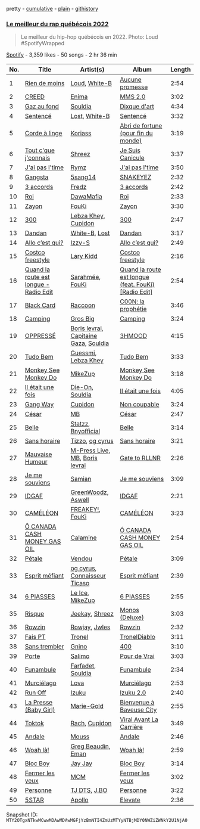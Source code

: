 pretty - [cumulative](/playlists/cumulative/37i9dQZF1DXcTuHVFoulvZ.md) - [plain](/playlists/plain/37i9dQZF1DXcTuHVFoulvZ) - [githistory](https://github.githistory.xyz/mackorone/spotify-playlist-archive/blob/main/playlists/plain/37i9dQZF1DXcTuHVFoulvZ)

### [Le meilleur du rap québécois 2022](https://open.spotify.com/playlist/37i9dQZF1DXcTuHVFoulvZ)

> Le meilleur du hip\-hop québécois en 2022\. Photo: Loud \#SpotifyWrapped

[Spotify](https://open.spotify.com/user/spotify) - 3,359 likes - 50 songs - 2 hr 36 min

| No. | Title | Artist(s) | Album | Length |
|---|---|---|---|---|
| 1 | [Rien de moins](https://open.spotify.com/track/2qO3vIBPP5OBsOm67dG9W0) | [Loud](https://open.spotify.com/artist/5DXzQwj6Kgr5kBjVlYdSHo), [White\-B](https://open.spotify.com/artist/2HnpdXm17xsrVYtmsf7CHM) | [Aucune promesse](https://open.spotify.com/album/2UVAEGSrXaicQMavEAmVUP) | 2:54 |
| 2 | [CREED](https://open.spotify.com/track/4VHJDnAK9d9XjhIHuGjib6) | [Enima](https://open.spotify.com/artist/47cHAE0NFwzGOlc3L4oszT) | [MMS 2.0](https://open.spotify.com/album/1frw85H7pUOeM2irhAhXaA) | 3:02 |
| 3 | [Gaz au fond](https://open.spotify.com/track/3ahYEYoP0voboULlwJH8Fx) | [Souldia](https://open.spotify.com/artist/6ekcMUMZoiX2HBbQGZgNh1) | [Dixque d'art](https://open.spotify.com/album/5fvUcupi73B843UBlMcRxS) | 4:34 |
| 4 | [Sentencé](https://open.spotify.com/track/3n9VHoMlVJvotkaXLFNqA2) | [Lost](https://open.spotify.com/artist/5Pd7zqwUqC1INMJAT2Df7b), [White\-B](https://open.spotify.com/artist/2HnpdXm17xsrVYtmsf7CHM) | [Sentencé](https://open.spotify.com/album/0A8VTHR0FqyOwGeiaiuMc7) | 3:32 |
| 5 | [Corde à linge](https://open.spotify.com/track/6r8ce1pJQtqfnIRi7dX7pR) | [Koriass](https://open.spotify.com/artist/4aLij7W6aqtpsRriCSjGLq) | [Abri de fortune \(pour fin du monde\)](https://open.spotify.com/album/0amYsj30gPQuSgc2ukxNdO) | 3:19 |
| 6 | [Tout c'que j'connais](https://open.spotify.com/track/4MHUo6wTQwbks9wX6vpivL) | [Shreez](https://open.spotify.com/artist/0qNrNX9FKJM0ZJFbcbMlMp) | [Je Suis Canicule](https://open.spotify.com/album/4hWU5w4QTHAkB2mXM5PRgn) | 3:37 |
| 7 | [J'ai pas l'time](https://open.spotify.com/track/7oXiWuQPvywjQgKwoVrDY4) | [Rymz](https://open.spotify.com/artist/3dN1EUAKOFCUBPFXRUdqKu) | [J'ai pas l'time](https://open.spotify.com/album/2Ox36Sou25gwtw8wvA6SUN) | 3:50 |
| 8 | [Gangsta](https://open.spotify.com/track/4zJeDPdrQpvKrErjbxAkq7) | [5sang14](https://open.spotify.com/artist/6XM5SrUaWM5XJwV55eHW2s) | [SNAKEYEZ](https://open.spotify.com/album/6CAneTQlP4JM3kzk9RyBqC) | 2:32 |
| 9 | [3 accords](https://open.spotify.com/track/4Hsywq7qnQVsutWBFf8rPZ) | [Fredz](https://open.spotify.com/artist/6vclJnUiJ9D7IW0OP54MFT) | [3 accords](https://open.spotify.com/album/1IsJS2WEY8FGvmVdX0ehQU) | 2:42 |
| 10 | [Roi](https://open.spotify.com/track/3FVlQblG8CCPrTHfwcUUk0) | [DawaMafia](https://open.spotify.com/artist/5yhoElw9gCKKsOAK1mmgHJ) | [Roi](https://open.spotify.com/album/7hEml1pfNKG8hgkC8l2vmY) | 2:33 |
| 11 | [Zayon](https://open.spotify.com/track/1lc3pzxx2Xsm0YwQwEpFVE) | [FouKi](https://open.spotify.com/artist/3IMC79WXhjXUkDHhpsSN8n) | [Zayon](https://open.spotify.com/album/4XixYxgMhid00ACay6xpfN) | 3:30 |
| 12 | [300](https://open.spotify.com/track/7r5grL8qyyy0lmujA3pneU) | [Lebza Khey](https://open.spotify.com/artist/6oW3oCa9th1gUBNkI1LnGA), [Cupidon](https://open.spotify.com/artist/5iLIhZFtUFijzNwplwZtlV) | [300](https://open.spotify.com/album/3Z3fXpDs9XqGrHKlbLeAZp) | 2:47 |
| 13 | [Dandan](https://open.spotify.com/track/7L2iNYWkQ6zy9ZloDdJnHr) | [White\-B](https://open.spotify.com/artist/2HnpdXm17xsrVYtmsf7CHM), [Lost](https://open.spotify.com/artist/5Pd7zqwUqC1INMJAT2Df7b) | [Dandan](https://open.spotify.com/album/1kNR3dBuxP2A8WFI25dBXL) | 3:17 |
| 14 | [Allo c’est qui?](https://open.spotify.com/track/7JvS9AEXvNPsouhhVECNeZ) | [Izzy\-S](https://open.spotify.com/artist/76DXtaWMXZQbRZUHkQEdDQ) | [Allo c’est qui?](https://open.spotify.com/album/4QBGKhrngSOqtwohuYVHgz) | 2:49 |
| 15 | [Costco freestyle](https://open.spotify.com/track/0oFFNSKg6DvV7rYTCwfMMP) | [Lary Kidd](https://open.spotify.com/artist/1dHfOiwJsDtNzIIrsQgXtX) | [Costco freestyle](https://open.spotify.com/album/7zXtx6SQ1XkGiEi63Qrh8Q) | 2:16 |
| 16 | [Quand la route est longue \- Radio Edit](https://open.spotify.com/track/5J60TBnpkXpncoXOjDENoV) | [Sarahmée](https://open.spotify.com/artist/7icPanI4wjZVQCkvaUMWLX), [FouKi](https://open.spotify.com/artist/3IMC79WXhjXUkDHhpsSN8n) | [Quand la route est longue \(feat\. FouKi\) \[Radio Edit\]](https://open.spotify.com/album/04V5LztQcB3ltQ9BXGJMEY) | 2:54 |
| 17 | [Black Card](https://open.spotify.com/track/4KVySCkeBCCshfs3LXY9Zs) | [Raccoon](https://open.spotify.com/artist/7nzgBxjw2Co88MGWjMnl4c) | [C00N: la prophétie](https://open.spotify.com/album/672gWjyvSXba4DbO2p6JrS) | 3:46 |
| 18 | [Camping](https://open.spotify.com/track/3nCyD17Oecbgx4VNX5fNZ5) | [Gros Big](https://open.spotify.com/artist/5lRXcS3hdIRzUO1mbJkvJ0) | [Camping](https://open.spotify.com/album/0TKxbWXUfFAdInNrf6WzrQ) | 3:24 |
| 19 | [OPPRESSÉ](https://open.spotify.com/track/19yP0Tz8r7kDTNzOa39Ksk) | [Boris levrai](https://open.spotify.com/artist/44MDXreyQDVfctriHR8TgN), [Capitaine Gaza](https://open.spotify.com/artist/3MHoGWYHorYV0tblzQ1Nzj), [Souldia](https://open.spotify.com/artist/6ekcMUMZoiX2HBbQGZgNh1) | [3HMOOD](https://open.spotify.com/album/0dXhFCshDYMlcdQSqtY9Oy) | 4:15 |
| 20 | [Tudo Bem](https://open.spotify.com/track/0XJlv1XivNfzllwGK5MksT) | [Guessmi](https://open.spotify.com/artist/1iPrqRhbEuH0BRuIv16zv2), [Lebza Khey](https://open.spotify.com/artist/6oW3oCa9th1gUBNkI1LnGA) | [Tudo Bem](https://open.spotify.com/album/2XeTDIRMPxKUTscqoNZG93) | 3:33 |
| 21 | [Monkey See Monkey Do](https://open.spotify.com/track/1nkSM3aKotsIwOgafMpQqQ) | [MikeZup](https://open.spotify.com/artist/3kmw1yvcUhvPD3pDz8hOVk) | [Monkey See Monkey Do](https://open.spotify.com/album/2XHD8IJglSeKL203sKOFkR) | 3:18 |
| 22 | [Il était une fois](https://open.spotify.com/track/3uLZL8cZl2Hr1lal1Cet3D) | [Die\-On](https://open.spotify.com/artist/3PiPx0tAJVVmdwScvelkq3), [Souldia](https://open.spotify.com/artist/6ekcMUMZoiX2HBbQGZgNh1) | [Il était une fois](https://open.spotify.com/album/2viKHkCMddUIbdI4EWbbTd) | 4:05 |
| 23 | [Gang Way](https://open.spotify.com/track/0E5oNdGIaNsprkZd1MgL7U) | [Cupidon](https://open.spotify.com/artist/5iLIhZFtUFijzNwplwZtlV) | [Non coupable](https://open.spotify.com/album/6XYlMU2hh8OarR5PMx4P8O) | 3:24 |
| 24 | [César](https://open.spotify.com/track/1SHRlSZ78fklxAMG6bVBVW) | [MB](https://open.spotify.com/artist/2v1aABncTZrtkXA84ZqtyU) | [César](https://open.spotify.com/album/0n3xG3MLvkhq1Jmpuwnv28) | 2:47 |
| 25 | [Belle](https://open.spotify.com/track/1XBTbrFqzkb8eQpnqcYGsm) | [Statzz](https://open.spotify.com/artist/3HhrftnwBRRopMc07FopkK), [Bnyofficial](https://open.spotify.com/artist/5BqM9z6eisbGASuqh5B6QM) | [Belle](https://open.spotify.com/album/6hMkE5cYDkXqUd5rL8iFfV) | 3:14 |
| 26 | [Sans horaire](https://open.spotify.com/track/4xVQsPA32CgHu2v1fZbcTA) | [Tizzo](https://open.spotify.com/artist/0NAWq4CW7DxGwgIm1Ock5C), [og cyrus](https://open.spotify.com/artist/3KRSccEFVrRnMRe0XKGuNy) | [Sans horaire](https://open.spotify.com/album/2WOwDw0iT1rkI4VM4l1Y3l) | 3:21 |
| 27 | [Mauvaise Humeur](https://open.spotify.com/track/53eakKGFwVXIrpqoN7mFat) | [M\-Press Live](https://open.spotify.com/artist/5nJC0rvHpmXz7JLNE9kf6v), [MB](https://open.spotify.com/artist/2v1aABncTZrtkXA84ZqtyU), [Boris levrai](https://open.spotify.com/artist/44MDXreyQDVfctriHR8TgN) | [Gate to RLLNR](https://open.spotify.com/album/2zq2VWlpX9PI6yXe5xZ4Ab) | 2:26 |
| 28 | [Je me souviens](https://open.spotify.com/track/1YDOT9IYoh3LiPpUZeXU7s) | [Samian](https://open.spotify.com/artist/4R9opfaSnt6ApDaiJb3zw6) | [Je me souviens](https://open.spotify.com/album/1Rad7yTz1sxAydB0dw8iso) | 3:09 |
| 29 | [IDGAF](https://open.spotify.com/track/5uy3QzTHO9TRh97CDhQ9Jm) | [GreenWoodz](https://open.spotify.com/artist/4unjY2cWa4org4JmrS0GES), [Aswell](https://open.spotify.com/artist/7ircrxU9ilF88T3dfIP6yc) | [IDGAF](https://open.spotify.com/album/38m4T8X8yQJJ788BM2yJVx) | 2:21 |
| 30 | [CAMÉLÉON](https://open.spotify.com/track/4eGyyIrOWWGlBbdt0xZTMI) | [FREAKEY!](https://open.spotify.com/artist/4K30jReY7UXKmG1Q93joPY), [FouKi](https://open.spotify.com/artist/3IMC79WXhjXUkDHhpsSN8n) | [CAMÉLÉON](https://open.spotify.com/album/1wC9LZFmdvqfeqFtKOOcYE) | 3:23 |
| 31 | [Ô CANADA CASH MONEY GAS OIL](https://open.spotify.com/track/1H0M4RGGYBF5pOViL9UdPB) | [Calamine](https://open.spotify.com/artist/1eYuV6IDT7vYuBdIF0SgjJ) | [Ô CANADA CASH MONEY GAS OIL](https://open.spotify.com/album/1s6iknRE2vRWB91XnmaUnm) | 2:54 |
| 32 | [Pétale](https://open.spotify.com/track/5MT66MAa0tPKBM0jV5aqq8) | [Vendou](https://open.spotify.com/artist/4Eh9gm2q4XSbk8YXLoEUjG) | [Pétale](https://open.spotify.com/album/0qmrfShgngmmWA8cPcrXAA) | 3:09 |
| 33 | [Esprit méfiant](https://open.spotify.com/track/1YJTQylI2qGPjd9sbC2Ki8) | [og cyrus](https://open.spotify.com/artist/3KRSccEFVrRnMRe0XKGuNy), [Connaisseur Ticaso](https://open.spotify.com/artist/6Z7e35747Ty7EmmcOaKa8o) | [Esprit méfiant](https://open.spotify.com/album/55ri3vgj9Oqw6XF8EHNDvo) | 2:39 |
| 34 | [6 PIASSES](https://open.spotify.com/track/3SbpvwK2XsmWl4P42iCT1x) | [Le Ice](https://open.spotify.com/artist/5Tz7QkwRnEvV0MpWhLdDFI), [MikeZup](https://open.spotify.com/artist/3kmw1yvcUhvPD3pDz8hOVk) | [6 PIASSES](https://open.spotify.com/album/3AuQMxeIkx7vuTxh37ZLKI) | 2:55 |
| 35 | [Risque](https://open.spotify.com/track/6FvQ6FmyLV1g5xvClKloqc) | [Jeekay](https://open.spotify.com/artist/38POyyW13rAIhFtElJXFwJ), [Shreez](https://open.spotify.com/artist/0qNrNX9FKJM0ZJFbcbMlMp) | [Monos \(Deluxe\)](https://open.spotify.com/album/2FSnqlptiFpy7oBw3YVbkk) | 3:03 |
| 36 | [Rowzin](https://open.spotify.com/track/0YhTHQ37vdhsNbienW9YTB) | [Rowjay](https://open.spotify.com/artist/5qMf7CFNNQi7gb1WQb74Pc), [Jwles](https://open.spotify.com/artist/4vbxtxqdkeHt1dICi63qs8) | [Rowzin](https://open.spotify.com/album/15oSQFCbYUQ2Jgo9slqOOf) | 2:32 |
| 37 | [Fais PT](https://open.spotify.com/track/2oV8tnHnZQno6kA0ItHNFR) | [Tronel](https://open.spotify.com/artist/6n7VICMu1PgML7oEbDLmWu) | [TronelDiablo](https://open.spotify.com/album/1kRKwfoDM7hFBH9YrBGlyb) | 3:11 |
| 38 | [Sans trembler](https://open.spotify.com/track/32ZbF0YMW9LEaVM8WRQubq) | [Gnino](https://open.spotify.com/artist/03sPkUqjLbCXdxu3e46T3H) | [400](https://open.spotify.com/album/1QLh17mGCqestAzRo8VcC0) | 3:10 |
| 39 | [Porte](https://open.spotify.com/track/1XkvgJQShm0CpIWe6UbTHH) | [Salimo](https://open.spotify.com/artist/3dbzTStecQkHOqwQaQR3Ur) | [Pour de Vrai](https://open.spotify.com/album/5JcvPcv2DJ51OEdOKrfZrw) | 3:03 |
| 40 | [Funambule](https://open.spotify.com/track/17IYFs7jWrOZ3q30kBmnBn) | [Farfadet](https://open.spotify.com/artist/3n6sDQ5wLfb9GpJaKcEaPB), [Souldia](https://open.spotify.com/artist/6ekcMUMZoiX2HBbQGZgNh1) | [Funambule](https://open.spotify.com/album/4o4Wy7x6zIvGaeDdJxC9k2) | 2:34 |
| 41 | [Murciélago](https://open.spotify.com/track/4XZyPSlpUW0HrpYOcFJFZX) | [Lova](https://open.spotify.com/artist/3AaQmXxkr6SJLELOEIeSh2) | [Murciélago](https://open.spotify.com/album/2my4wNL1hk75yFIJgVljIl) | 2:53 |
| 42 | [Run Off](https://open.spotify.com/track/4hacOsbThfn68iXRzWxFet) | [Izuku](https://open.spotify.com/artist/07nPO9PmOxJX3XXsCsVVW8) | [Izuku 2.0](https://open.spotify.com/album/0ebFweEBDJCo4LySV87ARC) | 2:40 |
| 43 | [La Presse \(Baby Girl\)](https://open.spotify.com/track/7JnfndIUMmzrMWFF9s9VgA) | [Marie\-Gold](https://open.spotify.com/artist/5IIpjqhAKTXUVPh9ERQ24G) | [Bienvenue à Baveuse City](https://open.spotify.com/album/6Ewy5jluK73NCmTeHN9sNC) | 2:55 |
| 44 | [Toktok](https://open.spotify.com/track/2GLO9JyxotGJ2e5JOJQ7kC) | [Rach](https://open.spotify.com/artist/1Qyyc7H8E9gI5nEjWTQk7n), [Cupidon](https://open.spotify.com/artist/5iLIhZFtUFijzNwplwZtlV) | [Viral Avant La Carrière](https://open.spotify.com/album/42OsuC1KTnlfkSF5KlMgUW) | 3:49 |
| 45 | [Andale](https://open.spotify.com/track/1bOqJaCP7MMxJJ2oGRX0jS) | [Mouss](https://open.spotify.com/artist/7D4rgoFxldk2wari7UObNY) | [Andale](https://open.spotify.com/album/3ADUouvgyG92CLvC8rzua5) | 2:46 |
| 46 | [Woah là!](https://open.spotify.com/track/2CfDRxPF0cqaU0opyi432z) | [Greg Beaudin](https://open.spotify.com/artist/546YsSEtGcmiOu121v7Yj0), [Eman](https://open.spotify.com/artist/0577M91sH51YDk2o3cGko9) | [Woah là!](https://open.spotify.com/album/0GblbgtEQwfKAL3k5p6faI) | 2:59 |
| 47 | [Bloc Boy](https://open.spotify.com/track/5t1fGB3RJbIcp23rfCV7Ov) | [Jay Jay](https://open.spotify.com/artist/42IVM8biRfwghSfukPMimt) | [Bloc Boy](https://open.spotify.com/album/44HMFKiCD2hcS6ONVPqTJQ) | 3:14 |
| 48 | [Fermer les yeux](https://open.spotify.com/track/0xs9ReaxZUWqp7rO4Ys4cx) | [MCM](https://open.spotify.com/artist/0lp5ESFVVH1DGSwb2LtnfD) | [Fermer les yeux](https://open.spotify.com/album/3jNarx37j97nl8l2vOxEg5) | 3:02 |
| 49 | [Personne](https://open.spotify.com/track/16zJVyvGHRG3qYnQ9cgHbT) | [TJ DTS](https://open.spotify.com/artist/5uns9i1LQsh6mxqXq1QeAe), [J.BO](https://open.spotify.com/artist/6qfbY11F2cczEo2xrQeQBG) | [Personne](https://open.spotify.com/album/78RK4VGCAOquGDBFCcAn0e) | 3:22 |
| 50 | [5STAR](https://open.spotify.com/track/05owzjR8t0M3Y2BIFArgLr) | [Apollo](https://open.spotify.com/artist/3CPv18YYX9bKvhwLsASBZT) | [Elevate](https://open.spotify.com/album/5nAFBraM51Rcfs8HkYos4I) | 2:36 |

Snapshot ID: `MTY2OTgxNTkwMCwwMDAwMDAwMGFjYzBmNTI4ZmUzMTYyNTBjMDY0NWZiZWNkY2U1NjA0`
